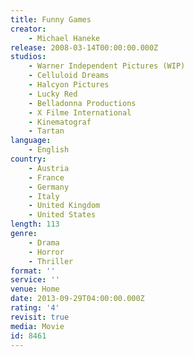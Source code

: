 ```yaml
---
title: Funny Games
creator:
    - Michael Haneke
release: 2008-03-14T00:00:00.000Z
studios:
    - Warner Independent Pictures (WIP)
    - Celluloid Dreams
    - Halcyon Pictures
    - Lucky Red
    - Belladonna Productions
    - X Filme International
    - Kinematograf
    - Tartan
language:
    - English
country:
    - Austria
    - France
    - Germany
    - Italy
    - United Kingdom
    - United States
length: 113
genre:
    - Drama
    - Horror
    - Thriller
format: ''
service: ''
venue: Home
date: 2013-09-29T04:00:00.000Z
rating: '4'
revisit: true
media: Movie
id: 8461
---
```



